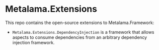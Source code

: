 # Metalama.Extensions

This repo contains the open-source extensions to Metalama.Framework:

* `Metalama.Extensions.DependencyInjection` is a framework that allows aspects to consume dependencies from an arbitrary dependency injection framework.